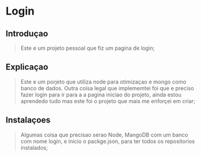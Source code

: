 # Login

## Introduçao

>Este e um projeto pessoal que fiz um pagina de login;

## Explicaçao

> Este e um porjeto que utiliza node para otimizaçao e mongo como banco de dados.
Outra coisa legal que implememtei foi que e preciso fazer login  para ir para a a pagina iniciao do projeto,
ainda estou aprendedo tudo mas este foi o projeto que mais me enforçei em criar;

## Instalaçoes

>Algumas coisa que precisao serao Node, MangoDB com um banco com nome login, e inicio o packge.json, para ter todos os repositorios instalados;
